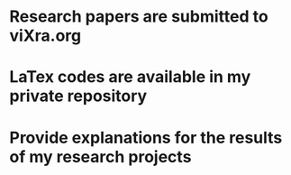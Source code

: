 # Research papers are submitted to viXra.org
# LaTex codes are available in my private repository
# Provide explanations for the results of my research projects
